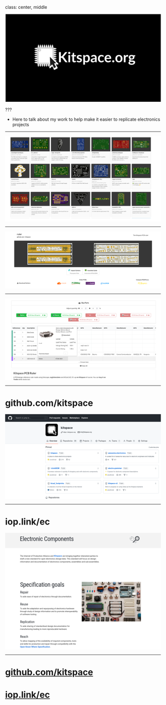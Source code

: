 class: center, middle

<img class=fullscreen src=images/kitspace_logo_full.svg />

???
- Here to talk about my work to help make it easier to replicate electronics projects

---

<img class=fullscreen src=images/kitspace_projects.png />

---

<img style="max-width:100%;object-fit:scale-down;" src=images/ruler_1.png />

---

<img style="max-width:100%;object-fit:scale-down;" src=images/ruler_2.png />

---

# github.com/kitspace

<img style="max-width:100%;object-fit:scale-down;" src=images/github.png />

---

# iop.link/ec

<img style="max-width:100%;object-fit:scale-down;" src=images/iop_ec.png />

---

# [github.com/kitspace](https://github.com/kitspace)

# [iop.link/ec](https://iop.link/ec)
